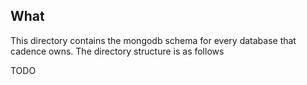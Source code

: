 What
----
This directory contains the mongodb schema for every database that cadence owns. The directory structure is as follows

TODO